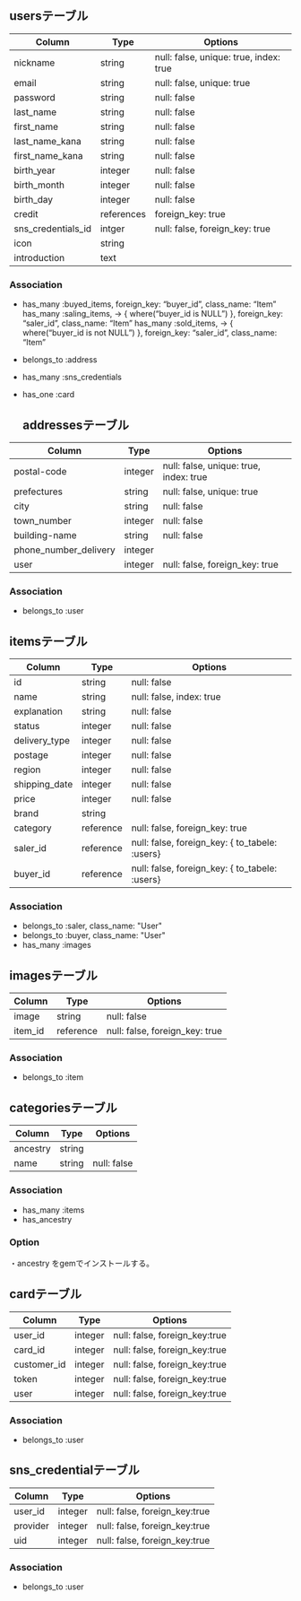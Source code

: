 ## usersテーブル
|Column         |Type     |Options                   |
|---------------|---------|---------------           |
|nickname       |string   |null: false, unique: true, index: true
|email          |string   |null: false, unique: true
|password       |string   |null: false
|last_name      |string   |null: false
|first_name     |string   |null: false
|last_name_kana |string   |null: false
|first_name_kana|string   |null: false
|birth_year     |integer  |null: false
|birth_month    |integer  |null: false
|birth_day      |integer  |null: false
|credit         |references|foreign_key: true|
|sns_credentials_id|intger|null: false, foreign_key: true
|icon           |string
|introduction   |text


### Association
- has_many :buyed_items, foreign_key: “buyer_id”, class_name: “Item”
  has_many :saling_items, -> { where(“buyer_id is NULL”) }, foreign_key: “saler_id”, class_name: “Item”
  has_many :sold_items, -> { where(“buyer_id is not NULL”) }, foreign_key: “saler_id”, class_name: “Item”
- belongs_to :address
- has_many :sns_credentials
- has_one :card


  ## addressesテーブル
|Column         |Type     |Options                   |
|---------------|---------|---------------           |
|postal-code    |integer   |null: false, unique: true, index: true
|prefectures    |string   |null: false, unique: true
|city           |string   |null: false
|town_number    |integer  |null: false
|building-name  |string   |null: false
|phone_number_delivery |integer|
|user           |integer  |null: false, foreign_key: true|

### Association 
- belongs_to :user

## itemsテーブル
|Column        |Type     |Options    |
|--------------|---------|-----------|
|id            |string   |null: false|
|name          |string   |null: false, index: true|
|explanation   |string   |null: false|
|status        |integer  |null: false|
|delivery_type |integer  |null: false|
|postage       |integer  |null: false|
|region        |integer  |null: false|
|shipping_date |integer  |null: false|
|price         |integer  |null: false|
|brand         |string   |
|category      |reference|null: false, foreign_key: true|
|saler_id      |reference|null: false, foreign_key: { to_tabele: :users}|
|buyer_id      |reference|null: false, foreign_key: { to_tabele: :users}|
### Association  
- belongs_to :saler, class_name: "User"
- belongs_to :buyer, class_name: "User"
- has_many :images
## imagesテーブル
|Column        |Type     |Options    |
|--------------|---------|-----------|
|image         |string   |null: false|
|item_id       |reference|null: false, foreign_key: true|
### Association 
- belongs_to :item


## categoriesテーブル
|Column        |Type     |Options    |
|--------------|---------|-----------|
|ancestry      |string   |
|name          |string   |null: false|
### Association 
- has_many :items
- has_ancestry

### Option
・ancestry をgemでインストールする。


## cardテーブル
|Column        |Type     |Options    |
|--------------|---------|-----------|
|user_id       |integer  |null: false, foreign_key:true|
|card_id       |integer  |null: false, foreign_key:true|
|customer_id   |integer  |null: false, foreign_key:true|
|token         |integer  |null: false, foreign_key:true|
|user          |integer  |null: false, foreign_key:true|

### Association
- belongs_to :user

## sns_credentialテーブル
|Column        |Type     |Options    |
|--------------|---------|-----------|
|user_id       |integer  |null: false, foreign_key:true|
|provider      |integer  |null: false, foreign_key:true|
|uid           |integer  |null: false, foreign_key:true|

### Association
- belongs_to :user







